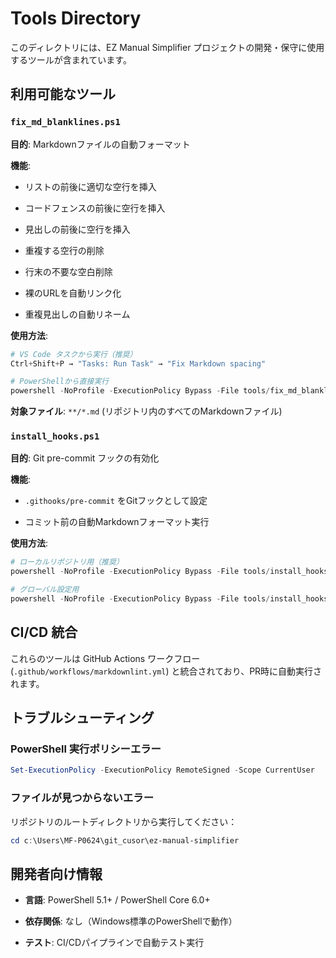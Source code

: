 # Tools Directory

このディレクトリには、EZ Manual Simplifier プロジェクトの開発・保守に使用するツールが含まれています。

## 利用可能なツール

### `fix_md_blanklines.ps1`

**目的**: Markdownファイルの自動フォーマット

**機能**:

- リストの前後に適切な空行を挿入

- コードフェンスの前後に空行を挿入

- 見出しの前後に空行を挿入

- 重複する空行の削除

- 行末の不要な空白削除

- 裸のURLを自動リンク化

- 重複見出しの自動リネーム

**使用方法**:

```powershell
# VS Code タスクから実行（推奨）
Ctrl+Shift+P → "Tasks: Run Task" → "Fix Markdown spacing"

# PowerShellから直接実行
powershell -NoProfile -ExecutionPolicy Bypass -File tools/fix_md_blanklines.ps1 -Root .
```

**対象ファイル**: `**/*.md` (リポジトリ内のすべてのMarkdownファイル)

### `install_hooks.ps1`

**目的**: Git pre-commit フックの有効化

**機能**:

- `.githooks/pre-commit` をGitフックとして設定

- コミット前の自動Markdownフォーマット実行

**使用方法**:

```powershell
# ローカルリポジトリ用（推奨）
powershell -NoProfile -ExecutionPolicy Bypass -File tools/install_hooks.ps1

# グローバル設定用
powershell -NoProfile -ExecutionPolicy Bypass -File tools/install_hooks.ps1 -Global
```

## CI/CD 統合

これらのツールは GitHub Actions ワークフロー (`.github/workflows/markdownlint.yml`) と統合されており、PR時に自動実行されます。

## トラブルシューティング

### PowerShell 実行ポリシーエラー

```powershell
Set-ExecutionPolicy -ExecutionPolicy RemoteSigned -Scope CurrentUser
```

### ファイルが見つからないエラー

リポジトリのルートディレクトリから実行してください：

```powershell
cd c:\Users\MF-P0624\git_cusor\ez-manual-simplifier
```

## 開発者向け情報

- **言語**: PowerShell 5.1+ / PowerShell Core 6.0+

- **依存関係**: なし（Windows標準のPowerShellで動作）

- **テスト**: CI/CDパイプラインで自動テスト実行

